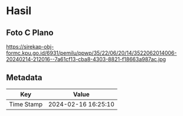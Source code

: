 # Hasil

## Foto C Plano

https://sirekap-obj-formc.kpu.go.id/6931/pemilu/ppwp/35/22/06/20/14/3522062014006-20240214-212016--7a61cf13-cba8-4303-8821-f18663a987ac.jpg


## Metadata

| Key        | Value               |
| ---------- | ------------------- |
| Time Stamp | 2024-02-16 16:25:10 |



